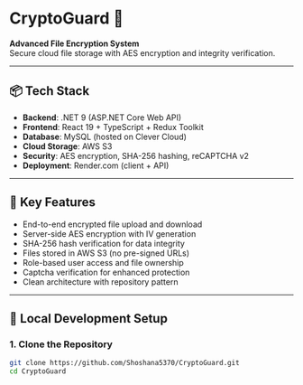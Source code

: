 # CryptoGuard 🔐

**Advanced File Encryption System**  
Secure cloud file storage with AES encryption and integrity verification.

---

## 📦 Tech Stack

- **Backend**: .NET 9 (ASP.NET Core Web API)
- **Frontend**: React 19 + TypeScript + Redux Toolkit
- **Database**: MySQL (hosted on Clever Cloud)
- **Cloud Storage**: AWS S3
- **Security**: AES encryption, SHA-256 hashing, reCAPTCHA v2
- **Deployment**: Render.com (client + API)

---

## 🔐 Key Features

- End-to-end encrypted file upload and download
- Server-side AES encryption with IV generation
- SHA-256 hash verification for data integrity
- Files stored in AWS S3 (no pre-signed URLs)
- Role-based user access and file ownership
- Captcha verification for enhanced protection
- Clean architecture with repository pattern

---

## 🧪 Local Development Setup

### 1. Clone the Repository

```bash
git clone https://github.com/Shoshana5370/CryptoGuard.git
cd CryptoGuard
